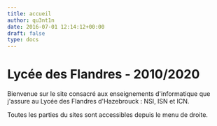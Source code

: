 ```yaml
---
title: accueil
author: qu3nt1n
date: 2016-07-01 12:14:12+00:00
draft: false
type: docs
---
```


# Lycée des Flandres - 2010/2020


Bienvenue sur le site consacré aux enseignements d'informatique que j'assure au Lycée des Flandres d'Hazebrouck : NSI, ISN et ICN.

Toutes les parties du sites sont accessibles depuis le menu de droite.


###
